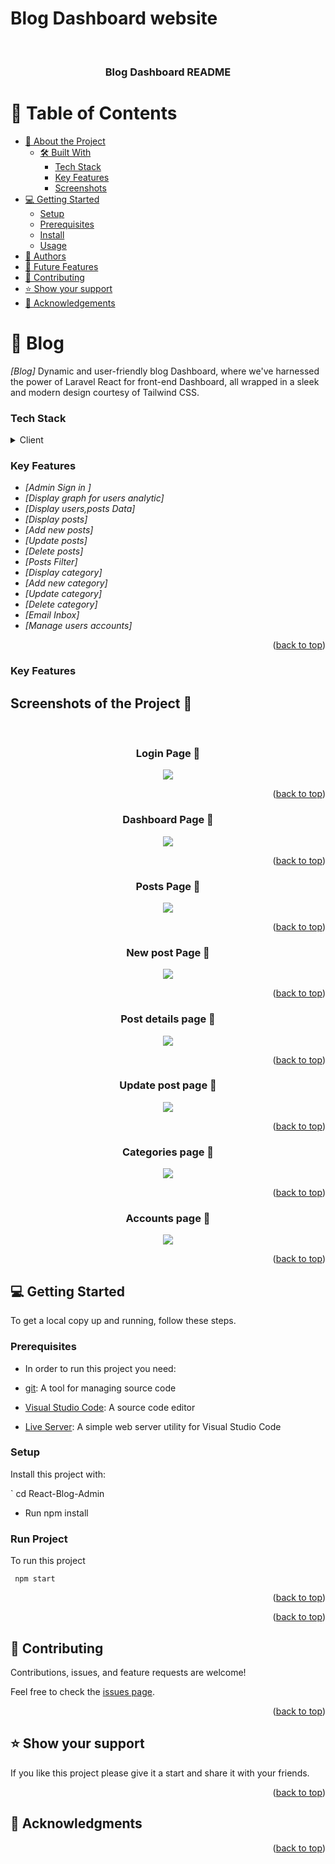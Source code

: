 

# Blog Dashboard website

<a name="readme-top"></a>
<div align="center">
  <br/>

  <h3><b>Blog Dashboard README</b></h3>

</div>


# 📗 Table of Contents

- [📖 About the Project](#about-project)
  - [🛠 Built With](#built-with)
    - [Tech Stack](#tech-stack)
    - [Key Features](#key-features)
    - [Screenshots](#Screenshots)
- [💻 Getting Started](#getting-started)
  - [Setup](#setup)
  - [Prerequisites](#prerequisites)
  - [Install](#install)
  - [Usage](#usage)
- [👥 Authors](#authors)
- [🔭 Future Features](#future-features)
- [🤝 Contributing](#contributing)
- [⭐️ Show your support](#support)
- [🙏 Acknowledgements](#acknowledgements)


# 📖 Blog   <a name="about-project"></a>
*[Blog]* Dynamic and user-friendly blog Dashboard, where we've harnessed the power of Laravel  React for front-end Dashboard, all wrapped in a sleek and modern design courtesy of Tailwind CSS.




### Tech Stack <a name="tech-stack"></a>

<details>
  <summary>Client</summary>
  <ul>
    <li><a href="#">React  </a></li>
    <li><a href="#">Tailwindcss </a></li>
    <li><a href="#">sweetalert2 </a></li>
    <li><a href="#">chart.js </a></li>
    <li><a href="#">Axios </a></li>
    
  </ul>
    <summary>Server</summary>
  <ul>
    <li><a href="#">Laravel  </a></li>
    <li><a href="#">Mysql </a></li>
    
  </ul>

</details>

### Key Features <a name="key-features"></a>


- *[Admin Sign in ]*
- *[Display graph for users analytic]*
- *[Display users,posts Data]*
- *[Display posts]*
- *[Add new posts]*
- *[Update posts]*
- *[Delete posts]*
- *[Posts Filter]*
- *[Display category]*
- *[Add new category]*
- *[Update category]*
- *[Delete category]*
- *[Email Inbox]*
- *[Manage users accounts]*


<p align="right">(<a href="#readme-top">back to top</a>)</p>

### Key Features <a name="Screenshots"></a>
<h2>Screenshots of the Project 📸</h2>
<br>
<h3 align='center'>Login Page 🏡</h3>
<div align='center'>
<img src='https://raw.githubusercontent.com/React-Blog-Admin/main/public/Blog-img/admin login.png'/>
</div>
<p align="right">(<a href="#readme-top">back to top</a>)</p>

<h3 align='center'>Dashboard Page 🏡</h3>
<div align='center'>
<img src='https://raw.githubusercontent.comReact-Blog-Admin/main/public/Blog-img/dashboard.jpeg'/>
</div>

<p align="right">(<a href="#readme-top">back to top</a>)</p>

<h3 align='center'>Posts Page 🏡</h3>
<div align='center'>
<img src='https://raw.githubusercontent.com/stazrouti/React-Blog-Admin/main/public/Blog-img/posts.jpeg'/>
</div>

<p align="right">(<a href="#readme-top">back to top</a>)</p>

<h3 align='center'>New post Page 🏡</h3>
<div align='center'>
<img src='https://raw.githubusercontent.com/React-Blog-Admin/main/public/Blog-img/new post.jpeg'/>
</div>

<p align="right">(<a href="#readme-top">back to top</a>)</p>

<h3 align='center'>Post details page 🏡</h3>
<div align='center'>
<img src='https://raw.githubusercontent.com/React-Blog-Admin/main/public/Blog-img/post info.jpeg'/>
</div>

<p align="right">(<a href="#readme-top">back to top</a>)</p>


<h3 align='center'>Update post page 🏡</h3>
<div align='center'>
<img src='https://raw.githubusercontent.com/stazrouti/React-Blog-Admin/main/public/Blog-img/update posts info.jpeg'/>
</div>

<p align="right">(<a href="#readme-top">back to top</a>)</p>


<h3 align='center'>Categories page 🏡</h3>
<div align='center'>
<img src='https://raw.githubusercontent.com/React-Blog-Admin/main/public/Blog-img/categories.jpeg'/>
</div>

<p align="right">(<a href="#readme-top">back to top</a>)</p>


<h3 align='center'>Accounts page 🏡</h3>
<div align='center'>
<img src='https://raw.githubusercontent.com/React-Blog-Admin/main/public/Blog-img/Accounts.jpeg'/>
</div>

<p align="right">(<a href="#readme-top">back to top</a>)</p>



## 💻 Getting Started <a name="getting-started"></a>

To get a local copy up and running, follow these steps.

### Prerequisites

- In order to run this project you need:

- [git](https://git-scm.com/downloads): A tool for managing source code
- [Visual Studio Code](https://code.visualstudio.com/): A source code editor
- [Live Server](https://marketplace.visualstudio.com/items?itemName=ritwickdey.LiveServer): A simple web server utility for Visual Studio Code

### Setup


Install this project with:

` cd React-Blog-Admin
  - Run npm install 





### Run Project
To run this project

```shell
 npm start
```


<p align="right">(<a href="#readme-top">back to top</a>)</p>


<p align="right">(<a href="#readme-top">back to top</a>)</p>

## 🤝 Contributing <a name="contributing"></a>

Contributions, issues, and feature requests are welcome!

Feel free to check the [issues page](../../issues/).

<p align="right">(<a href="#readme-top">back to top</a>)</p>

## ⭐️ Show your support <a name="support"></a>

If you like this project please give it a start and share it with your friends. 

<p align="right">(<a href="#readme-top">back to top</a>)</p>

## 🙏 Acknowledgments <a name="acknowledgements"></a>

<p align="right">(<a href="#readme-top">back to top</a>)</p>



